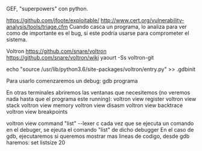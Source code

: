 GEF, "superpowers" con python.

https://github.com/jfoote/exploitable/
http://www.cert.org/vulnerability-analysis/tools/triage.cfm
Cuando casca un programa, lo analiza para ver como de importante es el bug, si este podría usarse para comprometer el sistema.


Voltron
https://github.com/snare/voltron
https://github.com/snare/voltron/wiki
yaourt -Ss voltron-git

echo "source /usr/lib/python3.6/site-packages/voltron/entry.py" >> .gdbinit

Para usarlo comenzaremos un debug:
gdb programa

En otras terminales abriremos las ventanas que necesitemos (no veremos nada hasta que el programa este running):
voltron view register
voltron view stack
voltron view memory
voltron view disasm
voltron view backtrace
voltron view breakpoints

voltron view command "list" --lexer c
  cada vez que se ejecuta un comando en el debuger, se ejeuta el comando "list" de dicho debugger
  En el caso de gdb, ejecutaremos
  si queremos mostrar mas lineas de codigo, desde gdb haremos: set listsize 20
